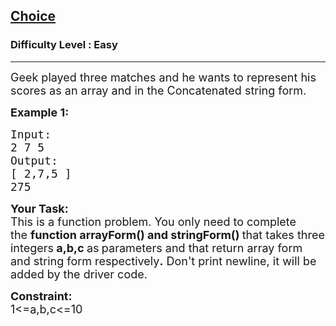 <h2><a href="https://www.geeksforgeeks.org/problems/choice/1?page=1&difficulty=Easy&status=unsolved&sortBy=accuracy">Choice</a></h2><h3>Difficulty Level : Easy</h3><hr><div class="problems_problem_content__Xm_eO"><p><span style="font-size:18px">Geek&nbsp;played three matches and he wants to represent his scores as an array and in the Concatenated&nbsp;string form.</span></p>

<p><span style="font-size:18px"><strong>Example 1:</strong></span></p>

<pre><span style="font-size:18px">Input:
2 7 5
Output:
[ 2,7,5 ]
275</span>
</pre>

<p><strong><span style="font-size:18px">Your Task:</span></strong><br>
<span style="font-size:18px">This is a function problem. You only need to complete the&nbsp;<strong>function arrayForm() and&nbsp;stringForm()&nbsp;</strong>that takes&nbsp;three integers<strong> a,b,c </strong>as<strong> </strong>parameters and that return array form and string form respectively<strong>.</strong>&nbsp;Don't print newline, it will be added by the driver code.</span></p>

<p><span style="font-size:18px"><strong>Constraint:</strong><br>
1&lt;=a,b,c&lt;=10</span></p>

<p>&nbsp;</p>
</div>